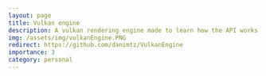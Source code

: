 ```yaml
---
layout: page
title: Vulkan engine
description: A vulkan rendering engine made to learn how the API works. (Currently a work in progress)
img: /assets/img/vulkanEngine.PNG
redirect: https://github.com/danimtz/VulkanEngine
importance: 3
category: personal
---
```

